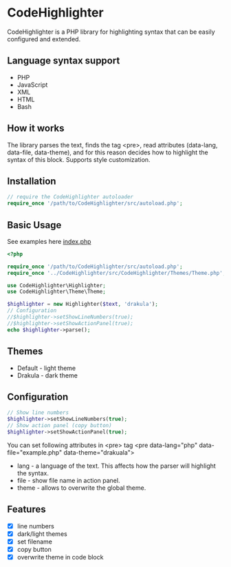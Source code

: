 # CodeHighlighter

CodeHighlighter is a PHP library for highlighting syntax that can be easily configured and extended.

## Language syntax support
* PHP
* JavaScript
* XML
* HTML
* Bash

## How it works
The library parses the text, finds the tag \<pre>, read attributes (data-lang, data-file, data-theme), and for this reason decides how to highlight the syntax of this block. 
Supports style customization.

## Installation
```php
// require the CodeHighlighter autoloader
require_once '/path/to/CodeHighlighter/src/autoload.php';
```

## Basic Usage
See examples here [index.php](../master/examples/index.php)
```php
<?php

require_once '/path/to/CodeHighlighter/src/autoload.php';
require_once '../CodeHighlighter/src/CodeHighlighter/Themes/Theme.php';

use CodeHighlighter\Highlighter;
use CodeHighlighter\Theme\Theme;

$highlighter = new Highlighter($text, 'drakula');
// Configuration
//$highlighter->setShowLineNumbers(true);
//$highlighter->setShowActionPanel(true);
echo $highlighter->parse();
```

## Themes
* Default - light theme
* Drakula - dark theme

## Configuration
```php
// Show line numbers
$highlighter->setShowLineNumbers(true);
// Show action panel (copy button)
$highlighter->setShowActionPanel(true);
```

You can set following attributes in \<pre> tag
\<pre data-lang="php" data-file="example.php" data-theme="drakuala">
* lang - a language of the text. This affects how the parser will highlight the syntax.
* file - show file name in action panel.
* theme - allows to overwrite the global theme.

## Features
- [x] line numbers
- [x] dark/light themes
- [x] set filename
- [x] copy button
- [x] overwrite theme in code block
